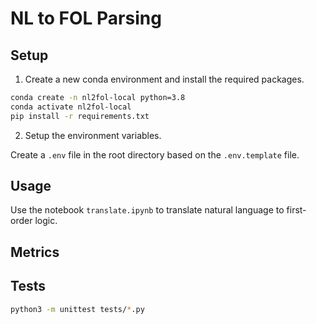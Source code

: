 # NL to FOL Parsing

## Setup

1. Create a new conda environment and install the required packages.

```bash
conda create -n nl2fol-local python=3.8
conda activate nl2fol-local
pip install -r requirements.txt
```

2. Setup the environment variables.

Create a `.env` file in the root directory based on the `.env.template` file.

## Usage

Use the notebook `translate.ipynb` to translate natural language to first-order logic.

## Metrics

<!-- TODO: -->

## Tests

```bash
python3 -m unittest tests/*.py
```

